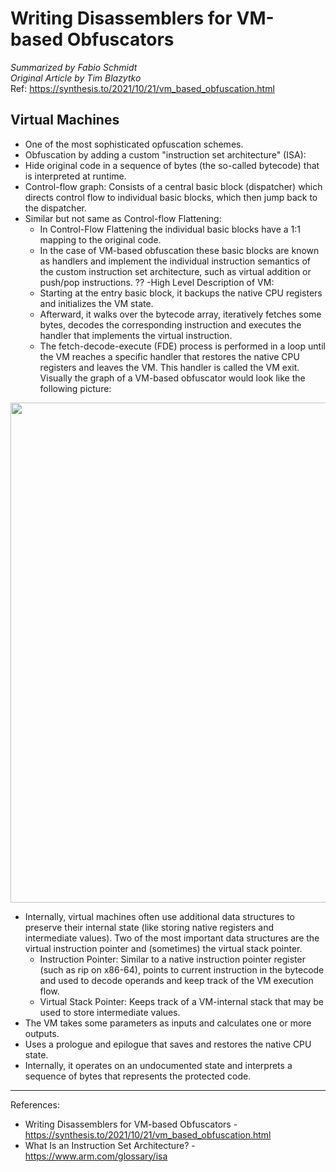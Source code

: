 # Writing Disassemblers for VM-based Obfuscators
_Summarized by Fabio Schmidt<br/>
Original Article by Tim Blazytko_<br/>
Ref: https://synthesis.to/2021/10/21/vm_based_obfuscation.html


## Virtual Machines
- One of the most sophisticated opfuscation schemes.
- Obfuscation by adding a custom "instruction set architecture" (ISA): 
- Hide original code in a sequence of bytes (the so-called bytecode) that is interpreted at runtime.
- Control-flow graph: Consists of a central basic block (dispatcher) which directs control flow to individual basic blocks, which then jump back to the dispatcher.
- Similar but not same as Control-flow Flattening:
	- In Control-Flow Flattening the individual basic blocks have a 1:1 mapping to the original code.
 	- In the case of VM-based obfuscation these basic blocks are known as handlers and implement the individual instruction semantics of the custom instruction set architecture, such as virtual addition or push/pop instructions. ??
 -High Level Description of VM:
	- Starting at the entry basic block, it backups the native CPU registers and initializes the VM state.
	- Afterward, it walks over the bytecode array, iteratively fetches some bytes, decodes the corresponding instruction and executes the handler that implements the virtual instruction.
	- The fetch-decode-execute (FDE) process is performed in a loop until the VM reaches a specific handler that restores the native CPU registers and leaves the VM. This handler is called the VM exit.
 Visually the graph of a VM-based obfuscator would look like the following picture: 
<img src="https://github.com/OpaxIV/hslu_secproj/assets/93701325/80e2498c-f847-4abe-bd74-cc79fa5daf7d" width="800">


- Internally, virtual machines often use additional data structures to preserve their internal state (like storing native registers and intermediate values). Two of the most important data structures are the virtual instruction pointer and (sometimes) the virtual stack pointer.
  - Instruction Pointer: Similar to a native instruction pointer register (such as rip on x86-64), points to current instruction in the bytecode and used to decode operands and keep track of the VM execution flow.
  - Virtual Stack Pointer: Keeps track of a VM-internal stack that may be used to store intermediate values.
- The VM takes some parameters as inputs and calculates one or more outputs.
- Uses a prologue and epilogue that saves and restores the native CPU state.
- Internally, it operates on an undocumented state and interprets a sequence of bytes that represents the protected code.


---

References:
- Writing Disassemblers for VM-based Obfuscators - https://synthesis.to/2021/10/21/vm_based_obfuscation.html
- What Is an Instruction Set Architecture? - https://www.arm.com/glossary/isa
   
